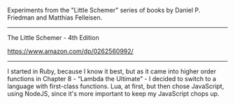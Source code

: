 Experiments from the "Little Schemer" series of books by Daniel P. Friedman and Matthias Felleisen.

----

The Little Schemer - 4th Edition

<https://www.amazon.com/dp/0262560992/>

----

I started in Ruby, because I know it best, but as it came into higher order functions in Chapter 8 - “Lambda the Ultimate” - I decided to switch to a language with first-class functions.  Lua, at first, but then chose JavaScript, using NodeJS, since it's more important to keep my JavaScript chops up.

